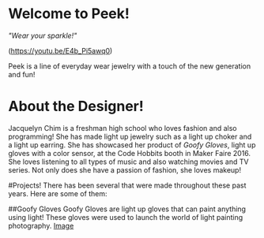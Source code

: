 # Welcome to Peek!

_"Wear your sparkle!"_

(https://youtu.be/E4b_Pi5awq0)

Peek is a line of everyday wear jewelry with a touch of the new generation and fun!

# About the Designer!
Jacquelyn Chim is a freshman high school who loves fashion and also programming! She has made light up jewelry such as a light up choker and a light up earring. She has showcased her product of _Goofy Gloves_, light up gloves with a color sensor, at the Code Hobbits booth in Maker Faire 2016. She loves listening to all types of music and also watching movies and TV series. Not only does she have a passion of fashion, she loves makeup!

#Projects!
There has been several that were made throughout these past years. Here are some of them:

##Goofy Gloves
Goofy Gloves are light up gloves that can paint anything using light! These gloves were used to launch the world of light painting photography.
[Image](src)
